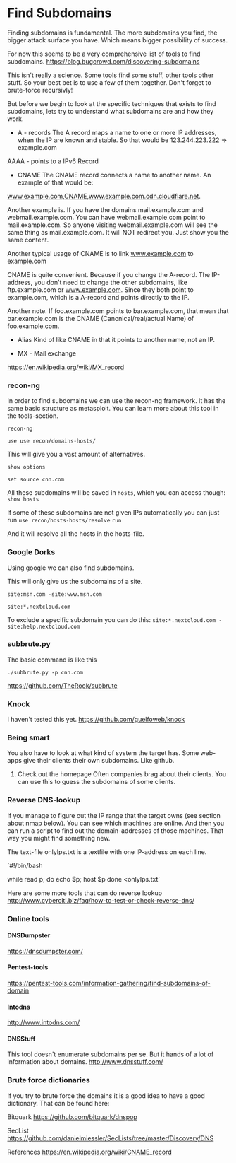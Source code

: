 # Find Subdomains


Finding subdomains is fundamental. The more subdomains you find, the bigger attack surface you have. Which means bigger possibility of success.

For now this seems to be a very comprehensive list of tools to find subdomains.
https://blog.bugcrowd.com/discovering-subdomains

This isn't really a science. Some tools find some stuff, other tools other stuff. So your best bet is to use a few of them together. Don't forget to brute-force recursivly!

But before we begin to look at the specific techniques that exists to find subdomains, lets try to understand what subdomains are and how they work.

* A - records
The A record maps a name to one or more IP addresses, when the IP are known and stable.
So that would be 123.244.223.222 => example.com

AAAA - points to a IPv6 Record 

* CNAME
The CNAME record connects a name to another name. An example of that would be:

www.example.com,CNAME,www.example.com.cdn.cloudflare.net.

Another example is. If you have the domains mail.example.com and webmail.example.com. You can have webmail.example.com point to mail.example.com. So anyone visiting webmail.example.com will see the same thing as mail.example.com. It will NOT redirect you. Just show you the same content.

Another typical usage of CNAME is to link www.example.com to example.com

CNAME is quite convenient. Because if you change the A-record. The IP-address, you don't need to change the other subdomains, like ftp.example.com or www.example.com. Since they both point to example.com, which is a A-record and points directly to the IP.

Another note.
If foo.example.com points to bar.example.com, that mean that bar.example.com is the CNAME (Canonical/real/actual Name) of foo.example.com.



* Alias
Kind of like CNAME in that it points to another name, not an IP.

* MX - Mail exchange

https://en.wikipedia.org/wiki/MX_record

### recon-ng
In order to find subdomains we can use the recon-ng framework. It has the same basic structure as metasploit. You can learn more about this tool in the tools-section.

`recon-ng`

`use use recon/domains-hosts/`

This will give you a vast amount of alternatives.

`show options`

`set source cnn.com`


All these subdomains will be saved in `hosts`, which you can access though: `show hosts`

If some of these subdomains are not given IPs automatically you can just run
`use recon/hosts-hosts/resolve`
`run`

And it will resolve all the hosts in the hosts-file. 


### Google Dorks
Using google we can also find subdomains.

This will only give us the subdomains of a site.

`site:msn.com -site:www.msn.com`

`site:*.nextcloud.com`

To exclude a specific subdomain you can do this:
`site:*.nextcloud.com -site:help.nextcloud.com`

### subbrute.py

The basic command is like this

`./subbrute.py -p cnn.com`

https://github.com/TheRook/subbrute

### Knock
I haven't tested this yet.
https://github.com/guelfoweb/knock



### Being smart

You also have to look at what kind of system the target has. Some web-apps give their clients their own subdomains. Like github.

1. Check out the homepage
Often companies brag about their clients. You can use this to guess the subdomains of some clients.


### Reverse DNS-lookup

If you manage to figure out the IP range that the target owns (see section about nmap below). You can see which machines are online. And then you can run a script to find out the domain-addresses of those machines. That way you might find something new.

The text-file onlyIps.txt is a textfile with one IP-address on each line.

`#!/bin/bash

while read p; do
  echo $p;
  host  $p
done <onlyIps.txt`

Here are some more tools that can do reverse lookup
http://www.cyberciti.biz/faq/how-to-test-or-check-reverse-dns/


### Online tools

#### DNSDumpster
https://dnsdumpster.com/

#### Pentest-tools
https://pentest-tools.com/information-gathering/find-subdomains-of-domain

#### Intodns
http://www.intodns.com/

#### DNSStuff
This tool doesn't enumerate subdomains per se. But it hands of a lot of information about domains.
http://www.dnsstuff.com/


### Brute force dictionaries

If you try to brute force the domains it is a good idea to have a good dictionary. That can be found here:

Bitquark
https://github.com/bitquark/dnspop

SecList
https://github.com/danielmiessler/SecLists/tree/master/Discovery/DNS


References
https://en.wikipedia.org/wiki/CNAME_record


